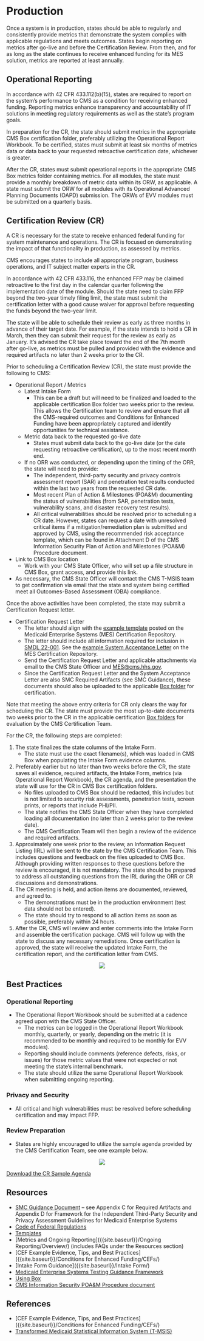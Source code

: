 # Production

Once a system is in production, states should be able to regularly and consistently provide metrics that demonstrate the system complies with applicable regulations and meets outcomes. States begin reporting on metrics after go-live and before the Certification Review. From then, and for as long as the state continues to receive enhanced funding for its MES solution, metrics are reported at least annually.

## Operational Reporting
In accordance with 42 CFR 433.112(b)(15), states are required to report on the system’s performance to CMS as a condition for receiving enhanced funding. Reporting metrics enhance transparency and accountability of IT solutions in meeting regulatory requirements as well as the state’s program goals. 

In preparation for the CR, the state should submit metrics in the appropriate CMS Box certification folder, preferably utilizing the Operational Report Workbook. To be certified, states must submit at least six months of metrics data or data back to your requested retroactive certification date, whichever is greater.

After the CR, states must submit operational reports in the appropriate CMS Box metrics folder containing metrics. For all modules, the state must provide a monthly breakdown of metric data within its ORW, as applicable. A state must submit the ORW for all modules with its Operational Advanced Planning Documents (OAPD) submission. The ORWs of EVV modules must be submitted on a quarterly basis.

## Certification Review (CR)
A CR is necessary for the state to receive enhanced federal funding for system maintenance and operations. The CR is focused on demonstrating the impact of that functionality in production, as assessed by metrics.

CMS encourages states to include all appropriate program, business operations, and IT subject matter experts in the CR.

In accordance with 42 CFR 433.116, the enhanced FFP may be claimed retroactive to the first day in the calendar quarter following the implementation date of the module. Should the state need to claim FFP beyond the two-year timely filing limit, the state must submit the certification letter with a good cause waiver for approval before requesting the funds beyond the two-year limit.

The state will be able to schedule their review as early as three months in advance of their target date. For example, if the state intends to hold a CR in March, then they can submit their request for the review as early as January. It’s advised the CR take place toward the end of the 7th month after go-live, as metrics must be pulled and provided with the evidence and required artifacts no later than 2 weeks prior to the CR.

Prior to scheduling a Certification Review (CR), the state must provide the following to CMS:
- Operational Report / Metrics
    - Latest Intake Form
        - This can be a draft but will need to be finalized and loaded to the applicable certification Box folder two weeks prior to the review. This allows the Certification team to review and ensure that all the CMS-required outcomes and Conditions for Enhanced Funding have been appropriately captured and identify opportunities for technical assistance.
    - Metric data back to the requested go-live date
        - States must submit data back to the go-live date (or the date requesting retroactive certification), up to the most recent month end.
    - If no ORR was conducted, or depending upon the timing of the ORR, the state will need to provide: 
        - The independent, third-party security and privacy controls assessment report (SAR) and penetration test results conducted within the last two years from the requested CR date.
        - Most recent Plan of Action & Milestones (POA&M) documenting the status of vulnerabilities (from SAR, penetration tests, vulnerability scans, and disaster recovery test results).
        - All critical vulnerabilities should be resolved prior to scheduling a CR date. However, states can request a date with unresolved critical items if a mitigation/remediation plan is submitted and approved by CMS, using the recommended risk acceptance template, which can be found in Attachment D of the CMS Information Security Plan of Action and Milestones (POA&M) Procedure document.
- Link to CMS Box location
    - Work with your CMS State Officer, who will set up a file structure in CMS Box, grant access, and provide this link.
- As necessary, the CMS State Officer will contact the CMS T-MSIS team to get confirmation via email that the state and system being certified meet all Outcomes-Based Assessment (OBA) compliance.

Once the above activities have been completed, the state may submit a Certification Request letter.
- Certification Request Letter
    - The letter should align with the [example template]({{site.baseurl}}/Templates/) posted on the Medicaid Enterprise Systems (MES) Certification Repository.
    - The letter should include all information required for inclusion in [SMDL 22-001](https://www.medicaid.gov/federal-policy-guidance/downloads/smd22001.pdf). See the [example System Acceptance Letter]({{site.baseurl}}/Templates/) on the MES Certification Repository.
    - Send the Certification Request Letter and applicable attachments via email to the CMS State Officer and MES@cms.hhs.gov.
    - Since the Certification Request Letter and the System Acceptance Letter are also SMC Required Artifacts (see SMC Guidance), these documents should also be uploaded to the applicable [Box folder]({{site.baseurl}}/Box/) for certification.

Note that meeting the above entry criteria for CR only clears the way for scheduling the CR. The state must provide the most up-to-date documents two weeks prior to the CR in the applicable certification [Box folders]({{site.baseurl}}/Box/) for evaluation by the CMS Certification Team.

For the CR, the following steps are completed:
1.	The state finalizes the state columns of the Intake Form.
    - The state must use the exact filename(s), which was loaded in CMS Box when populating the Intake Form evidence columns.
2.	Preferably earlier but no later than two weeks before the CR, the state saves all evidence, required artifacts, the Intake Form, metrics (via Operational Report Workbook), the CR agenda, and the presentation the state will use for the CR in CMS Box certification folders.
    - No files uploaded to CMS Box should be redacted, this includes but is not limited to security risk assessments, penetration tests, screen prints, or reports that include PHI/PII.
    - The state notifies the CMS State Officer when they have completed loading all documentation (no later than 2 weeks prior to the review date).
    - The CMS Certification Team will then begin a review of the evidence and required artifacts.
3.	Approximately one week prior to the review, an Information Request Listing (IRL) will be sent to the state by the CMS Certification Team. This includes questions and feedback on the files uploaded to CMS Box. Although providing written responses to these questions before the review is encouraged, it is not mandatory. The state should be prepared to address all outstanding questions from the IRL during the ORR or CR discussions and demonstrations.
4.	The CR meeting is held, and action items are documented, reviewed, and agreed to.
    - The demonstrations must be in the production environment (test data should not be entered).
    - The state should try to respond to all action items as soon as possible, preferably within 24 hours.
5.	 After the CR, CMS will review and enter comments into the Intake Form and assemble the certification package. CMS will follow up with the state to discuss any necessary remediations. Once certification is approved, the state will receive the updated Intake Form, the certification report, and the certification letter from CMS.
  

<center><img src="{{ site.baseurl }}/SMC Process/Production/CR Flow.png"></center>

## Best Practices

### Operational Reporting 
- The Operational Report Workbook should be submitted at a cadence agreed upon with the CMS State Officer.
    - The metrics can be logged in the Operational Report Workbook monthly, quarterly, or yearly, depending on the metric (it is recommended to be monthly and required to be monthly for EVV modules).
    - Reporting should include comments (reference defects, risks, or issues) for those metric values that were not expected or not meeting the state’s internal benchmark.
    - The state should utilize the same Operational Report Workbook when submitting ongoing reporting.


### Privacy and Security 
- All critical and high vulnerabilities must be resolved before scheduling certification and may impact FFP.

### Review Preparation 
- States are highly encouraged to utilize the sample agenda provided by the CMS Certification Team, see one example below.

<center><img src="{{ site.baseurl }}/SMC Process/Production/CR Agenda.png"></center>

[Download the CR Sample Agenda](../../CR%20Sample%20Agenda.docx)

## Resources 
- [SMC Guidance Document](https://www.medicaid.gov/medicaid/data-and-systems/downloads/smc-certification-guidance.pdf) – see Appendix C for Required Artifacts and Appendix D for Framework for the Independent Third-Party Security and Privacy Assessment Guidelines for Medicaid Enterprise Systems
- [Code of Federal Regulations](https://www.ecfr.gov/current/title-42/chapter-IV/subchapter-C/part-433)
- [Templates]({{site.baseurl}}/Templates/)
- [Metrics and Ongoing Reporting]({{site.baseurl}}/Ongoing Reporting/Overview/) (includes FAQs under the Resources section) 
- [CEF Example Evidence, Tips, and Best Practices]({{site.baseurl}}/Conditions for Enhanced Funding/CEFs/)
- [Intake Form Guidance]({{site.baseurl}}/Intake Form/)
- [Medicaid Enterprise Systems Testing Guidance Framework](https://www.medicaid.gov/medicaid/data-and-systems/downloads/mes-testing-guidance-framework.pdf)
- [Using Box]({{site.baseurl}}/Box/)
- [CMS Information Security POA&M Procedure document](https://www.cms.gov/files/document/poamprocedurepdf)

## References
- [CEF Example Evidence, Tips, and Best Practices]({{site.baseurl}}/Conditions for Enhanced Funding/CEFs/)
- [Transformed Medicaid Statistical Information System (T-MSIS)](https://www.medicaid.gov/medicaid/data-systems/macbis/transformed-medicaid-statistical-information-system-t-msis/index.html)
